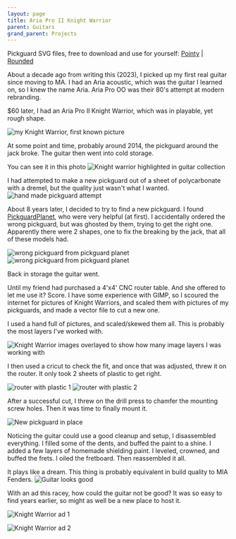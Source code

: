 ```yaml
---
layout: page
title: Aria Pro II Knight Warrior
parent: Guitars
grand_parent: Projects
---
```


Pickguard SVG files, free to download and use for yourself:
[Pointy](/assets/img/guitars/KW/apii_kw_pg_pointy.svg)  |
[Rounded](/assets/img/guitars/KW/apii_kw_pg_pointy.svg)

About a decade ago from writing this (2023), I picked up my first real guitar since moving to MA.
I had an Aria acoustic, which was the guitar I learned on, so I knew the name Aria.
Aria Pro OO was their 80's attempt at modern rebranding.

\$60 later, I had an Aria Pro II Knight Warrior, which was in playable, yet rough shape.

![my Knight Warrior, first known picture](/assets/img/guitars/KW/kw_old1.jpg)

At some point and time, probably around 2014, the pickguard around the jack broke. The guitar then went into cold storage.

You can see it in this photo
![Knight warrior highlighted in guitar collection](/assets/img/guitars/KW/guitar_spread_kw.jpg)

I had attempted to make a new pickguard out of a sheet of polycarbonate with a dremel, but the quality just wasn't what I wanted.
![hand made pickguard attempt](/assets/img/guitars/KW/kw_pg_handmade.jpg)

About 8 years later, I decided to try to find a new pickguard. I found [PickguardPlanet](pickguardplanet.com), who were very helpful (at first).
I accidentally ordered the wrong pickguard, but was ghosted by them, trying to get the right one. Apparently there were 2 shapes,
one to fix the breaking by the jack, that all of these models had.

![wrong pickguard from pickguard planet](/assets/img/guitars/KW/kw_pg_ordered.jpg)
![wrong pickguard from pickguard planet](/assets/img/guitars/KW/kw_pg_mismatch.png)

Back in storage the guitar went.

Until my friend had purchased a 4'x4' CNC router table. And she offered to let me use it? Score.
I have some experience with GIMP, so I scoured the internet for pictures of Knight Warriors, 
and scaled them with pictures of my pickguards, and made a vector file to cut a new one.

I used a hand full of pictures, and scaled/skewed them all. This is probably the most layers I've worked with.

![Knight Warrior images overlayed to show how many image layers I was working with](/assets/img/guitars/KW/KW_design.png)

I then used a cricut to check the fit, and once that was adjusted, threw it on the router. It only took 2 sheets of plastic to get right.

![router with plastic 1](/assets/img/guitars/KW/kw_pg_router1.jpg)
![router with plastic 2](/assets/img/guitars/KW/kw_pg_router2.jpg)

After a successful cut, I threw on the drill press to chamfer the mounting screw holes. Then it was time to finally mount it.

![New pickguard in place](/assets/img/guitars/KW/kw_new1.jpg)

Noticing the guitar could use a good cleanup and setup, I disassembled everything. I filled some of the dents, and buffed the paint to a shine. 
I added a few layers of homemade shielding paint. I leveled, crowned, and buffed the frets. I oiled the fretboard. Then reassembled it all.

It plays like a dream. This thing is probably equivalent in build quality to MIA Fenders.
![Guitar looks good](/assets/img/guitars/KW/kw_final.jpg)

With an ad this racey, how could the guitar not be good? It was so easy to find years earlier, so might as well be a new place to host it.

![Knight Warrior ad 1](/assets/img/guitars/KW/kw_ad1.jpeg)

![Knight Warrior ad 2](/assets/img/guitars/KW/kw_ad2.jpeg)
